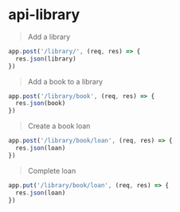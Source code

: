# api-library

> Add a library

```js
app.post('/library/', (req, res) => {
  res.json(library)
})
```

> Add a book to a library

```js
app.post('/library/book', (req, res) => {
  res.json(book)
})
```

> Create a book loan

```js
app.post('/library/book/loan', (req, res) => {
  res.json(loan)
})
```

> Complete loan

```js
app.put('/library/book/loan', (req, res) => {
  res.json(loan)
})
```
